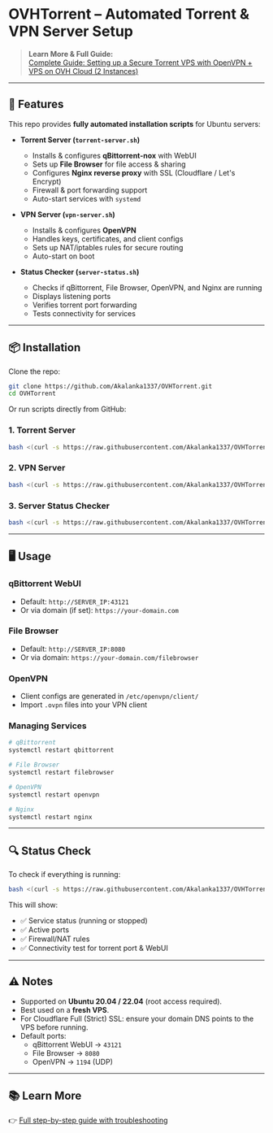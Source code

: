 # OVHTorrent – Automated Torrent & VPN Server Setup

> **Learn More & Full Guide:**  
> [Complete Guide: Setting up a Secure Torrent VPS with OpenVPN + VPS on OVH Cloud (2 Instances)](https://cyberscap.com/threads/complete-guide-setting-up-a-secure-torrent-vps-with-openvpn-vps-on-ovh-cloud-2-instances.57/)

---

## 🚀 Features

This repo provides **fully automated installation scripts** for Ubuntu servers:

- **Torrent Server (`torrent-server.sh`)**
  - Installs & configures **qBittorrent-nox** with WebUI
  - Sets up **File Browser** for file access & sharing
  - Configures **Nginx reverse proxy** with SSL (Cloudflare / Let's Encrypt)
  - Firewall & port forwarding support
  - Auto-start services with `systemd`

- **VPN Server (`vpn-server.sh`)**
  - Installs & configures **OpenVPN**
  - Handles keys, certificates, and client configs
  - Sets up NAT/iptables rules for secure routing
  - Auto-start on boot

- **Status Checker (`server-status.sh`)**
  - Checks if qBittorrent, File Browser, OpenVPN, and Nginx are running
  - Displays listening ports
  - Verifies torrent port forwarding
  - Tests connectivity for services

---

## 📦 Installation

Clone the repo:

```bash
git clone https://github.com/Akalanka1337/OVHTorrent.git
cd OVHTorrent
```

Or run scripts directly from GitHub:

### 1. Torrent Server

```bash
bash <(curl -s https://raw.githubusercontent.com/Akalanka1337/OVHTorrent/main/torrent-server.sh)
```

### 2. VPN Server

```bash
bash <(curl -s https://raw.githubusercontent.com/Akalanka1337/OVHTorrent/main/vpn-server.sh)
```

### 3. Server Status Checker

```bash
bash <(curl -s https://raw.githubusercontent.com/Akalanka1337/OVHTorrent/main/server-status.sh)
```

---

## 🖥️ Usage

### qBittorrent WebUI
- Default: `http://SERVER_IP:43121`  
- Or via domain (if set): `https://your-domain.com`

### File Browser
- Default: `http://SERVER_IP:8080`  
- Or via domain: `https://your-domain.com/filebrowser`

### OpenVPN
- Client configs are generated in `/etc/openvpn/client/`  
- Import `.ovpn` files into your VPN client

### Managing Services

```bash
# qBittorrent
systemctl restart qbittorrent

# File Browser
systemctl restart filebrowser

# OpenVPN
systemctl restart openvpn

# Nginx
systemctl restart nginx
```

---

## 🔍 Status Check

To check if everything is running:

```bash
bash <(curl -s https://raw.githubusercontent.com/Akalanka1337/OVHTorrent/main/server-status.sh)
```

This will show:

- ✅ Service status (running or stopped)  
- ✅ Active ports  
- ✅ Firewall/NAT rules  
- ✅ Connectivity test for torrent port & WebUI  

---

## ⚠️ Notes

- Supported on **Ubuntu 20.04 / 22.04** (root access required).  
- Best used on a **fresh VPS**.  
- For Cloudflare Full (Strict) SSL: ensure your domain DNS points to the VPS before running.  
- Default ports:
  - qBittorrent WebUI → `43121`
  - File Browser → `8080`
  - OpenVPN → `1194` (UDP)

---

## 📚 Learn More

👉 [Full step-by-step guide with troubleshooting](https://cyberscap.com/threads/complete-guide-setting-up-a-secure-torrent-vps-with-openvpn-vps-on-ovh-cloud-2-instances.57/)

